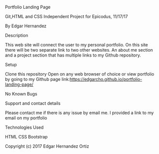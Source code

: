 Portfolio Landing Page

Git,HTML and CSS Independent Project for Epicodus, 11/17/17

By Edgar Hernandez

Description

This web site will connect the user to my personal portfolio. On this site there will be two separate link to two other websites. An about me section and a project section that has multiple links to my Github repository.

Setup

Clone this repository
Open on any web browser of choice or view portfolio by going to my Github page link:https://edgarcho.github.io/portfolio-landing-page/  

No Known Bugs

Support and contact details

Please contact me if there is any issue by email me. I provided a link to my email on my portfolio

Technologies Used

HTML
CSS
Bootstrap

Copyright (c) 2017  Edgar Hernandez Ortiz

